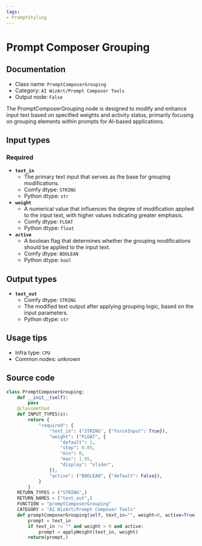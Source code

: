 ```yaml
---
tags:
- PromptStyling
---
```


# Prompt Composer Grouping
## Documentation
- Class name: `PromptComposerGrouping`
- Category: `AI WizArt/Prompt Composer Tools`
- Output node: `False`

The PromptComposerGrouping node is designed to modify and enhance input text based on specified weights and activity status, primarily focusing on grouping elements within prompts for AI-based applications.
## Input types
### Required
- **`text_in`**
    - The primary text input that serves as the base for grouping modifications.
    - Comfy dtype: `STRING`
    - Python dtype: `str`
- **`weight`**
    - A numerical value that influences the degree of modification applied to the input text, with higher values indicating greater emphasis.
    - Comfy dtype: `FLOAT`
    - Python dtype: `float`
- **`active`**
    - A boolean flag that determines whether the grouping modifications should be applied to the input text.
    - Comfy dtype: `BOOLEAN`
    - Python dtype: `bool`
## Output types
- **`text_out`**
    - Comfy dtype: `STRING`
    - The modified text output after applying grouping logic, based on the input parameters.
    - Python dtype: `str`
## Usage tips
- Infra type: `CPU`
- Common nodes: unknown


## Source code
```python
class PromptComposerGrouping:
    def __init__(self):
        pass
    @classmethod
    def INPUT_TYPES(s):
        return {
            "required": {
                "text_in": ("STRING", {"forceInput": True}),
                "weight": ("FLOAT", {
                    "default": 1,
                    "step": 0.05,
                    "min": 0,
                    "max": 1.95,
                    "display": "slider",
                }),
                "active": ("BOOLEAN", {"default": False}),
            }
        }
    RETURN_TYPES = ("STRING",)
    RETURN_NAMES = ("text_out",)
    FUNCTION = "promptComposerGrouping"
    CATEGORY = "AI WizArt/Prompt Composer Tools"
    def promptComposerGrouping(self, text_in="", weight=0, active=True):
        prompt = text_in
        if text_in != "" and weight > 0 and active:
            prompt = applyWeight(text_in, weight)
        return(prompt,)

```
